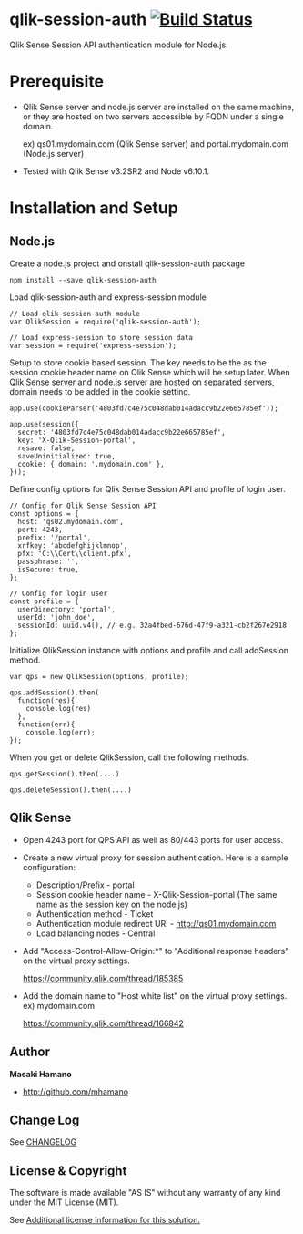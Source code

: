 # qlik-session-auth [![Build Status](https://travis-ci.org/mhamano/qlik-session-auth.svg?branch=master)](https://travis-ci.org/mhamano/qlik-session-auth)
Qlik Sense Session API authentication module for Node.js.

# Prerequisite
* Qlik Sense server and node.js server are installed on the same machine, or they are hosted on two servers accessible by FQDN under a single domain.

  ex) qs01.mydomain.com (Qlik Sense server) and portal.mydomain.com (Node.js server)

* Tested with Qlik Sense v3.2SR2 and Node v6.10.1.

# Installation and Setup
## Node.js
Create a node.js project and onstall qlik-session-auth package

`npm install --save qlik-session-auth `

Load qlik-session-auth and express-session module

    // Load qlik-session-auth module
    var QlikSession = require('qlik-session-auth');

    // Load express-session to store session data
    var session = require('express-session');

Setup to store cookie based session. The key needs to be the as the session cookie header name on Qlik Sense which will be setup later. When Qlik Sense server and node.js server are hosted on separated servers, domain needs to be added in the cookie setting.

    app.use(cookieParser('4803fd7c4e75c048dab014adacc9b22e665785ef'));

    app.use(session({
      secret: '4803fd7c4e75c048dab014adacc9b22e665785ef',
      key: 'X-Qlik-Session-portal',
      resave: false,
      saveUninitialized: true,
      cookie: { domain: '.mydomain.com' },
    }));

Define config options for Qlik Sense Session API and profile of login user.

    // Config for Qlik Sense Session API
    const options = {
      host: 'qs02.mydomain.com',
      port: 4243,
      prefix: '/portal',
      xrfkey: 'abcdefghijklmnop',
      pfx: 'C:\\Cert\\client.pfx',
      passphrase: '',
      isSecure: true,
    };

    // Config for login user
    const profile = {
      userDirectory: 'portal',
      userId: 'john_doe',
      sessionId: uuid.v4(), // e.g. 32a4fbed-676d-47f9-a321-cb2f267e2918
    };

Initialize QlikSession instance with options and profile and call addSession method.

    var qps = new QlikSession(options, profile);

    qps.addSession().then(
      function(res){
        console.log(res)
      },
      function(err){
        console.log(err);
    });

When you get or delete QlikSession, call the following methods.

    qps.getSession().then(....)

    qps.deleteSession().then(....)

## Qlik Sense
* Open 4243 port for QPS API as well as 80/443 ports for user access.

* Create a new virtual proxy for session authentication. Here is a sample configuration:

  * Description/Prefix - portal
  * Session cookie header name - X-Qlik-Session-portal (The same name as the session key on the node.js)
  * Authentication method - Ticket
  * Authentication module redirect URI - http://qs01.mydomain.com
  * Load balancing nodes - Central


* Add "Access-Control-Allow-Origin:*" to "Additional response headers" on the virtual proxy settings.

    https://community.qlik.com/thread/185385

* Add the domain name to "Host white list" on the virtual proxy settings.
  ex) mydomain.com

    https://community.qlik.com/thread/166842

## Author

**Masaki Hamano**
* http://github.com/mhamano

## Change Log

See [CHANGELOG](CHANGELOG.yml)

## License & Copyright
The software is made available "AS IS" without any warranty of any kind under the MIT License (MIT).

See [Additional license information for this solution.](LICENSE.md)
